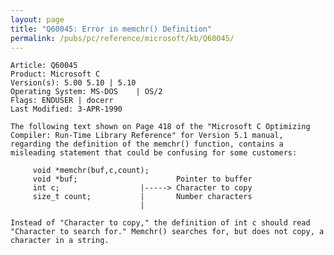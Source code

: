 ```yaml
---
layout: page
title: "Q60045: Error in memchr() Definition"
permalink: /pubs/pc/reference/microsoft/kb/Q60045/
---
```


	Article: Q60045
	Product: Microsoft C
	Version(s): 5.00 5.10 | 5.10
	Operating System: MS-DOS    | OS/2
	Flags: ENDUSER | docerr
	Last Modified: 3-APR-1990
	
	The following text shown on Page 418 of the "Microsoft C Optimizing
	Compiler: Run-Time Library Reference" for Version 5.1 manual,
	regarding the definition of the memchr() function, contains a
	misleading statement that could be confusing for some customers:
	
	     void *memchr(buf,c,count);
	     void *buf;                      Pointer to buffer
	     int c;                  |-----> Character to copy
	     size_t count;           |       Number characters
	                             |
	
	Instead of "Character to copy," the definition of int c should read
	"Character to search for." Memchr() searches for, but does not copy, a
	character in a string.
